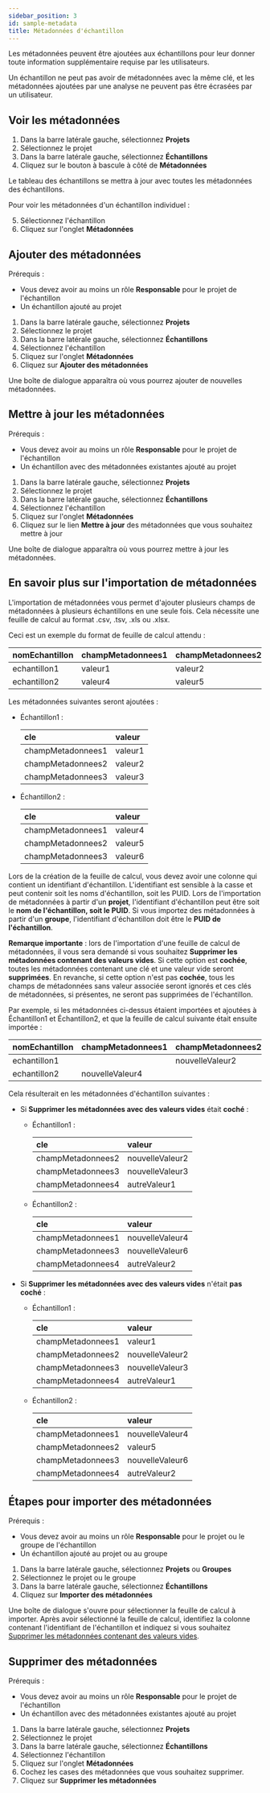 ```yaml
---
sidebar_position: 3
id: sample-metadata
title: Métadonnées d'échantillon
---
```


Les métadonnées peuvent être ajoutées aux échantillons pour leur donner toute information supplémentaire requise par les utilisateurs.

Un échantillon ne peut pas avoir de métadonnées avec la même clé, et les métadonnées ajoutées par une analyse ne peuvent pas être écrasées par un utilisateur.

## Voir les métadonnées

1. Dans la barre latérale gauche, sélectionnez **Projets**
2. Sélectionnez le projet
3. Dans la barre latérale gauche, sélectionnez **Échantillons**
4. Cliquez sur le bouton à bascule à côté de **Métadonnées**

Le tableau des échantillons se mettra à jour avec toutes les métadonnées des échantillons.

Pour voir les métadonnées d'un échantillon individuel :

5. Sélectionnez l'échantillon
6. Cliquez sur l'onglet **Métadonnées**

## Ajouter des métadonnées

Prérequis :

- Vous devez avoir au moins un rôle **Responsable** pour le projet de l'échantillon
- Un échantillon ajouté au projet

1. Dans la barre latérale gauche, sélectionnez **Projets**
2. Sélectionnez le projet
3. Dans la barre latérale gauche, sélectionnez **Échantillons**
4. Sélectionnez l'échantillon
5. Cliquez sur l'onglet **Métadonnées**
6. Cliquez sur **Ajouter des métadonnées**

Une boîte de dialogue apparaîtra où vous pourrez ajouter de nouvelles métadonnées.

## Mettre à jour les métadonnées

Prérequis :

- Vous devez avoir au moins un rôle **Responsable** pour le projet de l'échantillon
- Un échantillon avec des métadonnées existantes ajouté au projet

1. Dans la barre latérale gauche, sélectionnez **Projets**
2. Sélectionnez le projet
3. Dans la barre latérale gauche, sélectionnez **Échantillons**
4. Sélectionnez l'échantillon
5. Cliquez sur l'onglet **Métadonnées**
6. Cliquez sur le lien **Mettre à jour** des métadonnées que vous souhaitez mettre à jour

Une boîte de dialogue apparaîtra où vous pourrez mettre à jour les métadonnées.

## En savoir plus sur l'importation de métadonnées

L'importation de métadonnées vous permet d'ajouter plusieurs champs de métadonnées à plusieurs échantillons en une seule fois. Cela nécessite une feuille de calcul au format .csv, .tsv, .xls ou .xlsx.

Ceci est un exemple du format de feuille de calcul attendu :

| nomEchantillon | champMetadonnees1 | champMetadonnees2 | champMetadonnees3 |
| :------------- | :---------------- | :---------------- | :---------------- |
| echantillon1   | valeur1           | valeur2           | valeur3           |
| echantillon2   | valeur4           | valeur5           | valeur6           |

Les métadonnées suivantes seront ajoutées :

- Échantillon1 :

  | cle               | valeur  |
  | :---------------- | :------ |
  | champMetadonnees1 | valeur1 |
  | champMetadonnees2 | valeur2 |
  | champMetadonnees3 | valeur3 |

- Échantillon2 :

  | cle               | valeur  |
  | :---------------- | :------ |
  | champMetadonnees1 | valeur4 |
  | champMetadonnees2 | valeur5 |
  | champMetadonnees3 | valeur6 |

Lors de la création de la feuille de calcul, vous devez avoir une colonne qui contient un identifiant d'échantillon. L'identifiant est sensible à la casse et peut contenir soit les noms d'échantillon, soit les PUID. Lors de l'importation de métadonnées à partir d'un **projet**, l'identifiant d'échantillon peut être soit le **nom de l'échantillon, soit le PUID**. Si vous importez des métadonnées à partir d'un **groupe**, l'identifiant d'échantillon doit être le **PUID de l'échantillon**.

**Remarque importante** : lors de l'importation d'une feuille de calcul de métadonnées, il vous sera demandé si vous souhaitez **Supprimer les métadonnées contenant des valeurs vides**. Si cette option est **cochée**, toutes les métadonnées contenant une clé et une valeur vide seront **supprimées**. En revanche, si cette option n'est pas **cochée**, tous les champs de métadonnées sans valeur associée seront ignorés et ces clés de métadonnées, si présentes, ne seront pas supprimées de l'échantillon.

Par exemple, si les métadonnées ci-dessus étaient importées et ajoutées à Échantillon1 et Échantillon2, et que la feuille de calcul suivante était ensuite importée :

| nomEchantillon | champMetadonnees1 | champMetadonnees2 | champMetadonnees3 | champMetadonnees4 |
| :------------- | :---------------- | :---------------- | :---------------- | :---------------- |
| echantillon1   |                   | nouvelleValeur2   | nouvelleValeur3   | autreValeur1      |
| echantillon2   | nouvelleValeur4   |                   | nouvelleValeur6   | autreValeur2      |

Cela résulterait en les métadonnées d'échantillon suivantes :

- Si **Supprimer les métadonnées avec des valeurs vides** était **coché** :

  - Échantillon1 :

    | cle               | valeur          |
    | :---------------- | :-------------- |
    | champMetadonnees2 | nouvelleValeur2 |
    | champMetadonnees3 | nouvelleValeur3 |
    | champMetadonnees4 | autreValeur1    |

  - Échantillon2 :

    | cle               | valeur          |
    | :---------------- | :-------------- |
    | champMetadonnees1 | nouvelleValeur4 |
    | champMetadonnees3 | nouvelleValeur6 |
    | champMetadonnees4 | autreValeur2    |

- Si **Supprimer les métadonnées avec des valeurs vides** n'était **pas coché** :

  - Échantillon1 :

    | cle               | valeur          |
    | :---------------- | :-------------- |
    | champMetadonnees1 | valeur1         |
    | champMetadonnees2 | nouvelleValeur2 |
    | champMetadonnees3 | nouvelleValeur3 |
    | champMetadonnees4 | autreValeur1    |

  - Échantillon2 :

    | cle               | valeur          |
    | :---------------- | :-------------- |
    | champMetadonnees1 | nouvelleValeur4 |
    | champMetadonnees2 | valeur5         |
    | champMetadonnees3 | nouvelleValeur6 |
    | champMetadonnees4 | autreValeur2    |

## Étapes pour importer des métadonnées

Prérequis :

- Vous devez avoir au moins un rôle **Responsable** pour le projet ou le groupe de l'échantillon
- Un échantillon ajouté au projet ou au groupe

1. Dans la barre latérale gauche, sélectionnez **Projets** ou **Groupes**
2. Sélectionnez le projet ou le groupe
3. Dans la barre latérale gauche, sélectionnez **Échantillons**
4. Cliquez sur **Importer des métadonnées**

Une boîte de dialogue s'ouvre pour sélectionner la feuille de calcul à importer. Après avoir sélectionné la feuille de calcul, identifiez la colonne contenant l'identifiant de l'échantillon et indiquez si vous souhaitez [Supprimer les métadonnées contenant des valeurs vides](sample-metadata#en-savoir-plus-sur-limportation-de-métadonnées).

## Supprimer des métadonnées

Prérequis :

- Vous devez avoir au moins un rôle **Responsable** pour le projet de l'échantillon
- Un échantillon avec des métadonnées existantes ajouté au projet

1. Dans la barre latérale gauche, sélectionnez **Projets**
2. Sélectionnez le projet
3. Dans la barre latérale gauche, sélectionnez **Échantillons**
4. Sélectionnez l'échantillon
5. Cliquez sur l'onglet **Métadonnées**
6. Cochez les cases des métadonnées que vous souhaitez supprimer.
7. Cliquez sur **Supprimer les métadonnées**
